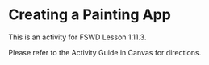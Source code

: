 # Creating a Painting App

This is an activity for FSWD Lesson 1.11.3.

Please refer to the Activity Guide in Canvas for directions.